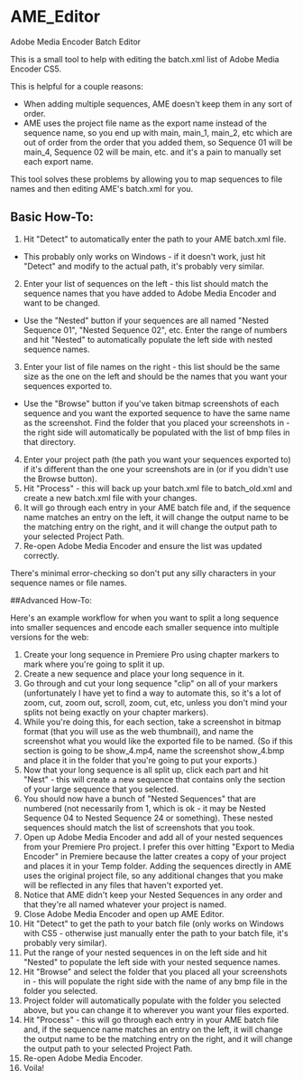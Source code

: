 # AME_Editor
Adobe Media Encoder Batch Editor

This is a small tool to help with editing the batch.xml list of Adobe Media Encoder CS5.

This is helpful for a couple reasons:
- When adding multiple sequences, AME doesn't keep them in any sort of order.
- AME uses the project file name as the export name instead of the sequence name, so you end up with main, main_1, main_2, etc which are out of order from the order that you added them, so Sequence 01 will be main_4, Sequence 02 will be main, etc. and it's a pain to manually set each export name.
  
This tool solves these problems by allowing you to map sequences to file names
and then editing AME's batch.xml for you.

## Basic How-To:

1. Hit "Detect" to automatically enter the path to your AME batch.xml file.
  * This probably only works on Windows - if it doesn't work, just hit "Detect" and modify to the actual path, it's probably very similar.
2. Enter your list of sequences on the left - this list should match the sequence names that you have added to Adobe Media Encoder and want to be changed.
  * Use the "Nested" button if your sequences are all named "Nested Sequence 01", "Nested Sequence 02", etc. Enter the range of numbers and hit "Nested" to automatically populate the left side with nested sequence names.
3. Enter your list of file names on the right - this list should be the same size as the one on the left and should be the names that you want your sequences exported to.
  * Use the "Browse" button if you've taken bitmap screenshots of each sequence and you want the exported sequence to have the same name as the screenshot. Find the folder that you placed your screenshots in - the right side will automatically be populated with the list of bmp files in that directory.
4. Enter your project path (the path you want your sequences exported to) if it's different than the one your screenshots are in (or if you didn't use the Browse button).
5. Hit "Process" - this will back up your batch.xml file to batch_old.xml and create a new batch.xml file with your changes.
6. It will go through each entry in your AME batch file and, if the sequence name matches an entry on the left, it will change the output name to be the matching entry on the right, and it will change the output path to your selected Project Path.
7. Re-open Adobe Media Encoder and ensure the list was updated correctly.

There's minimal error-checking so don't put any silly characters in your sequence
names or file names.

##Advanced How-To:

Here's an example workflow for when you want to split a long sequence into smaller sequences and encode each smaller sequence into multiple versions for the web:

1. Create your long sequence in Premiere Pro using chapter markers to mark where you're going to split it up.
2. Create a new sequence and place your long sequence in it.
3. Go through and cut your long sequence "clip" on all of your markers (unfortunately I have yet to find a way to automate this, so it's a lot of zoom, cut, zoom out, scroll, zoom, cut, etc, unless you don't mind your splits not being exactly on your chapter markers).
4. While you're doing this, for each section, take a screenshot in bitmap format (that you will use as the web thumbnail), and name the screenshot what you would like the exported file to be named. (So if this section is going to be show_4.mp4, name the screenshot show_4.bmp and place it in the folder that you're going to put your exports.)
5. Now that your long sequence is all split up, click each part and hit "Nest" - this will create a new sequence that contains only the section of your large sequence that you selected.
6. You should now have a bunch of "Nested Sequences" that are numbered (not necessarily from 1, which is ok - it may be Nested Sequence 04 to Nested Sequence 24 or something). These nested sequences should match the list of screenshots that you took.
7. Open up Adobe Media Encoder and add all of your nested sequences from your Premiere Pro project. I prefer this over hitting "Export to Media Encoder" in Premiere because the latter creates a copy of your project and places it in your Temp folder. Adding the sequences directly in AME uses the original project file, so any additional changes that you make will be reflected in any files that haven't exported yet.
8. Notice that AME didn't keep your Nested Sequences in any order and that they're all named whatever your project is named.
9. Close Adobe Media Encoder and open up AME Editor.
10. Hit "Detect" to get the path to your batch file (only works on Windows with CS5 - otherwise just manually enter the path to your batch file, it's probably very similar).
11. Put the range of your nested sequences in on the left side and hit "Nested" to populate the left side with your nested sequence names.
12. Hit "Browse" and select the folder that you placed all your screenshots in - this will populate the right side with the name of any bmp file in the folder you selected.
13. Project folder will automatically populate with the folder you selected above, but you can change it to wherever you want your files exported.
14. Hit "Process" - this will go through each entry in your AME batch file and, if the sequence name matches an entry on the left, it will change the output name to be the matching entry on the right, and it will change the output path to your selected Project Path.
15. Re-open Adobe Media Encoder.
16. Voila!
